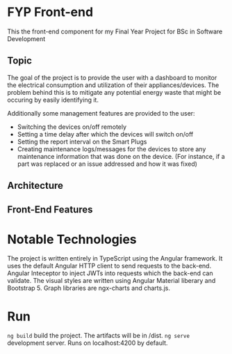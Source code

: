 # FYP Front-end
This the front-end component for my Final Year Project for BSc in Software Development

## Topic
The goal of the project is to provide the user with a dashboard to monitor the electrical consumption and utilization of their appliances/devices. The problem behind this is to mitigate any potential energy waste that might be occuring by easily identifying it.

Additionally some management features are provided to the user:
- Switching the devices on/off remotely
- Setting a time delay after which the devices will switch on/off
- Setting the report interval on the Smart Plugs
- Creating maintenance logs/messages for the devices to store any maintenance information that was done on the device. (For instance, if a part was replaced or an issue addressed and how it was fixed)

## Architecture

## Front-End Features

# Notable Technologies
The project is written entirely in TypeScript using the Angular framework. It uses the default Angular HTTP client to send requests to the back-end. Angular Inteceptor to inject JWTs into requests which the back-end can validate. The visual styles are written using Angular Material liberary and Bootstrap 5. Graph libraries are ngx-charts and charts.js.

# Run
```ng build``` build the project. The artifacts will be in /dist.
```ng serve``` development server. Runs on localhost:4200 by default.
